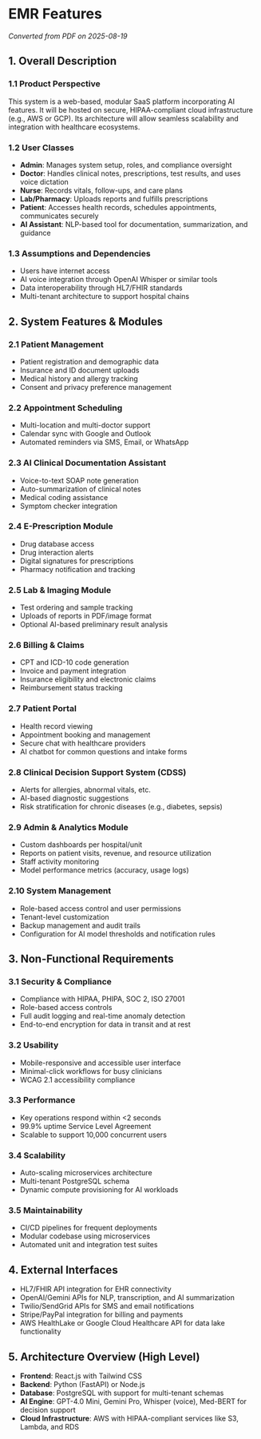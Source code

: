 # EMR Features

*Converted from PDF on 2025-08-19*

## 1. Overall Description

### 1.1 Product Perspective
This system is a web-based, modular SaaS platform incorporating AI features. It will be hosted on secure, HIPAA-compliant cloud infrastructure (e.g., AWS or GCP). Its architecture will allow seamless scalability and integration with healthcare ecosystems.

### 1.2 User Classes
* **Admin**: Manages system setup, roles, and compliance oversight
* **Doctor**: Handles clinical notes, prescriptions, test results, and uses voice dictation
* **Nurse**: Records vitals, follow-ups, and care plans
* **Lab/Pharmacy**: Uploads reports and fulfills prescriptions
* **Patient**: Accesses health records, schedules appointments, communicates securely
* **AI Assistant**: NLP-based tool for documentation, summarization, and guidance

### 1.3 Assumptions and Dependencies
* Users have internet access
* AI voice integration through OpenAI Whisper or similar tools
* Data interoperability through HL7/FHIR standards
* Multi-tenant architecture to support hospital chains

## 2. System Features & Modules

### 2.1 Patient Management
* Patient registration and demographic data
* Insurance and ID document uploads
* Medical history and allergy tracking
* Consent and privacy preference management

### 2.2 Appointment Scheduling
* Multi-location and multi-doctor support
* Calendar sync with Google and Outlook
* Automated reminders via SMS, Email, or WhatsApp

### 2.3 AI Clinical Documentation Assistant
* Voice-to-text SOAP note generation
* Auto-summarization of clinical notes
* Medical coding assistance
* Symptom checker integration

### 2.4 E-Prescription Module
* Drug database access
* Drug interaction alerts
* Digital signatures for prescriptions
* Pharmacy notification and tracking

### 2.5 Lab & Imaging Module
* Test ordering and sample tracking
* Uploads of reports in PDF/image format
* Optional AI-based preliminary result analysis

### 2.6 Billing & Claims
* CPT and ICD-10 code generation
* Invoice and payment integration
* Insurance eligibility and electronic claims
* Reimbursement status tracking

### 2.7 Patient Portal
* Health record viewing
* Appointment booking and management
* Secure chat with healthcare providers
* AI chatbot for common questions and intake forms

### 2.8 Clinical Decision Support System (CDSS)
* Alerts for allergies, abnormal vitals, etc.
* AI-based diagnostic suggestions
* Risk stratification for chronic diseases (e.g., diabetes, sepsis)

### 2.9 Admin & Analytics Module
* Custom dashboards per hospital/unit
* Reports on patient visits, revenue, and resource utilization
* Staff activity monitoring
* Model performance metrics (accuracy, usage logs)

### 2.10 System Management
* Role-based access control and user permissions
* Tenant-level customization
* Backup management and audit trails
* Configuration for AI model thresholds and notification rules

## 3. Non-Functional Requirements

### 3.1 Security & Compliance
* Compliance with HIPAA, PHIPA, SOC 2, ISO 27001
* Role-based access controls
* Full audit logging and real-time anomaly detection
* End-to-end encryption for data in transit and at rest

### 3.2 Usability
* Mobile-responsive and accessible user interface
* Minimal-click workflows for busy clinicians
* WCAG 2.1 accessibility compliance

### 3.3 Performance
* Key operations respond within <2 seconds
* 99.9% uptime Service Level Agreement
* Scalable to support 10,000 concurrent users

### 3.4 Scalability
* Auto-scaling microservices architecture
* Multi-tenant PostgreSQL schema
* Dynamic compute provisioning for AI workloads

### 3.5 Maintainability
* CI/CD pipelines for frequent deployments
* Modular codebase using microservices
* Automated unit and integration test suites

## 4. External Interfaces

* HL7/FHIR API integration for EHR connectivity
* OpenAI/Gemini APIs for NLP, transcription, and AI summarization
* Twilio/SendGrid APIs for SMS and email notifications
* Stripe/PayPal integration for billing and payments
* AWS HealthLake or Google Cloud Healthcare API for data lake functionality

## 5. Architecture Overview (High Level)

* **Frontend**: React.js with Tailwind CSS
* **Backend**: Python (FastAPI) or Node.js
* **Database**: PostgreSQL with support for multi-tenant schemas
* **AI Engine**: GPT-4.0 Mini, Gemini Pro, Whisper (voice), Med-BERT for decision support
* **Cloud Infrastructure**: AWS with HIPAA-compliant services like S3, Lambda, and RDS
